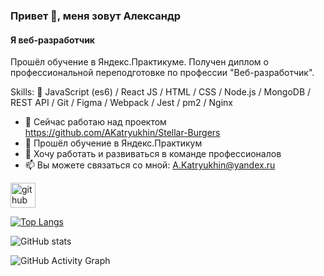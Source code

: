 ### Привет 👋, меня зовут Александр

#### Я веб-разработчик

Прошёл обучение в Яндекс.Практикуме. Получен диплом о профессиональной переподготовке по профессии "Веб-разработчик".

Skills: :rocket: JavaScript (es6) / React JS / HTML / CSS / Node.js / MongoDB / REST API / Git / Figma / Webpack / Jest / pm2 / Nginx

- 🔭 Сейчас работаю над проектом https://github.com/AKatryukhin/Stellar-Burgers
- 🌱 Прошёл обучение в Яндекс.Практикум
- 👯 Хочу работать и развиваться в команде профессионалов
- 📫 Вы можете связаться со мной: A.Katryukhin@yandex.ru

[<img src='https://cdn.jsdelivr.net/npm/simple-icons@3.0.1/icons/github.svg' alt='github' height='40'>](https://github.com/AKatryukhin)

[![Top Langs](https://github-readme-stats.vercel.app/api/top-langs/?username=AKatryukhin)](https://github.com/anuraghazra/github-readme-stats)

![GitHub stats](https://github-readme-stats.vercel.app/api?username=AKatryukhin&show_icons=true)

![GitHub Activity Graph](https://activity-graph.herokuapp.com/graph?username=AKatryukhin)


